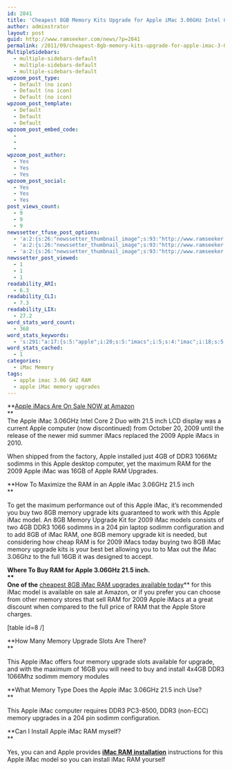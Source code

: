 ```yaml
---
id: 2841
title: 'Cheapest 8GB Memory Kits Upgrade for Apple iMac 3.06GHz Intel Core 2 Duo (21.5-inch &#8211; DDR3) Late 2009 Desktop/PC'
author: adminstrator
layout: post
guid: http://www.ramseeker.com/news/?p=2841
permalink: /2011/09/cheapest-8gb-memory-kits-upgrade-for-apple-imac-3-06ghz-intel-core-2-duo-21-5-inch-ddr3-late-2009-desktoppc/
MultipleSidebars:
  - multiple-sidebars-default
  - multiple-sidebars-default
  - multiple-sidebars-default
wpzoom_post_type:
  - Default (no icon)
  - Default (no icon)
  - Default (no icon)
wpzoom_post_template:
  - Default
  - Default
  - Default
wpzoom_post_embed_code:
  - 
  - 
  - 
wpzoom_post_author:
  - Yes
  - Yes
  - Yes
wpzoom_post_social:
  - Yes
  - Yes
  - Yes
post_views_count:
  - 9
  - 9
  - 9
newssetter_tfuse_post_options:
  - 'a:2:{s:26:"newssetter_thumbnail_image";s:93:"http://www.ramseeker.com/wp-content/uploads/2011/06/Screen-shot-2011-06-21-at-12.17.28-PM.png";s:24:"newssetter_disable_image";s:4:"true";}'
  - 'a:2:{s:26:"newssetter_thumbnail_image";s:93:"http://www.ramseeker.com/wp-content/uploads/2011/06/Screen-shot-2011-06-21-at-12.17.28-PM.png";s:24:"newssetter_disable_image";s:4:"true";}'
  - 'a:2:{s:26:"newssetter_thumbnail_image";s:93:"http://www.ramseeker.com/wp-content/uploads/2011/06/Screen-shot-2011-06-21-at-12.17.28-PM.png";s:24:"newssetter_disable_image";s:4:"true";}'
newssetter_post_viewed:
  - 1
  - 1
  - 1
readability_ARI:
  - 6.3
readability_CLI:
  - 7.3
readability_LIX:
  - 27.2
word_stats_word_count:
  - 368
word_stats_keywords:
  - 's:291:"a:17:{s:5:"apple";i:20;s:5:"imacs";i:5;s:4:"imac";i:18;s:5:"06ghz";i:5;s:4:"inch";i:4;s:8:"computer";i:3;i:2009;i:6;s:4:"ddr3";i:5;s:7:"maximum";i:3;s:4:"16gb";i:3;s:8:"upgrades";i:3;s:6:"memory";i:10;s:7:"upgrade";i:7;s:5:"model";i:3;s:6:"sodimm";i:3;s:9:"available";i:3;s:7:"install";i:3;}";'
word_stats_cached:
  - 1
categories:
  - iMac Memory
tags:
  - apple imac 3.06 GHZ RAM
  - apple iMac memory upgrades
---
```

**[Apple iMacs Are On Sale NOW at Amazon][1]  
**  
The Apple iMac 3.06GHz Intel Core 2 Duo with 21.5 inch LCD display was a current Apple computer (now discontinued) from October 20, 2009 until the release of the newer mid summer iMacs replaced the 2009 Apple iMacs in 2010.

When shipped from the factory, Apple installed just 4GB of DDR3 1066Mz sodimms in this Apple desktop computer, yet the maximum RAM for the 2009 Apple iMac was 16GB of Apple RAM Upgrades.

**How To Maximize the RAM in an Apple iMac 3.06GHz 21.5 inch  
**

To get the maximum performance out of this Apple iMac, it&#8217;s recommended you buy two 8GB memory upgrade kits guaranteed to work with this Apple iMac model. An 8GB Memory Upgrade Kit for 2009 iMac models consists of two 4GB DDR3 1066 sodimms in a 204 pin laptop sodimm configuration and to add 8GB of iMac RAM, one 8GB memory upgrade kit is needed, but considering how cheap RAM is for 2009 iMacs today buying two 8GB iMac memory upgrade kits is your best bet allowing you to to Max out the iMac 3.06Ghz to the full 16GB it was designed to accept.

**Where To Buy RAM for Apple 3.06GHz 21.5 inch.  
**  
One of the** [cheapest 8GB iMac RAM upgrades available today][2]** for this iMac model is available on sale at Amazon, or if you prefer you can choose from other memory stores that sell RAM for 2009 Apple iMacs at a great discount when compared to the full price of RAM that the Apple Store charges.

[table id=8 /]

**How Many Memory Upgrade Slots Are There?  
**

This Apple iMac offers four memory upgrade slots available for upgrade, and with the maximum of 16GB you will need to buy and install 4x4GB DDR3 1066Mhz sodimm memory modules

**What Memory Type Does the Apple iMac 3.06GHz 21.5 inch Use?  
**

This Apple iMac computer requires DDR3 PC3-8500, DDR3 (non-ECC) memory upgrades in a 204 pin sodimm configuration.

**Can I Install Apple iMac RAM myself?  
**

Yes, you can and Apple provides **[iMac RAM installation][3]** instructions for this Apple iMac model so you can install iMac RAM yourself

 [1]: http://www.amazon.com/s?ie=UTF8&x=0&ref_=nb_sb_noss&y=0&field-keywords=apple%20imac&url=search-alias%3Daps#?_encoding=UTF8&tag=ramseeker-20&linkCode=ur2&camp=1789&creative=390957
 [2]: http://www.amazon.com/dp/B002YUF8ZG/ref=as_li_ss_til?tag=ramseeker-20&camp=213381&creative=390973&linkCode=as4&creativeASIN=B002YUF8ZG&adid=1M72YM31597Z6H77GVMK&
 [3]: http://support.apple.com/kb/HT1423#1